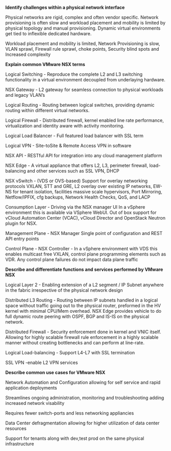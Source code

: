 <B>Identify challenges within a physical network interface</B>

Physical networks are rigid, complex and often vendor specific. Network provisioning is often slow and workload placement and mobility is limited by physical topology and manual provisioning. Dynamic virtual environments get tied to inflexible dedicated hardware.

Workload placement and mobility is limited, Network Provisioning is slow, VLAN sprawl, Firewall rule sprawl, choke points, Security blind spots and Increased complexity


<B>Explain common VMware NSX terms</B>

Logical Switching - Reproduce the complete L2 and L3 switching functionality in a virtual environment decoupled from underlaying hardware.

NSX Gateway - L2 gateway for seamless connection to physical workloads and legacy VLAN’s

Logical Routing - Routing between logical switches, providing dynamic routing within different virtual networks.

Logical Firewall - Distributed firewall, kernel enabled line rate performance, virtualization and identity aware with activity monitoring. 

Logical Load Balancer - Full featured load balancer with SSL term

Logical VPN - Site-toSite & Remote Access VPN in software

NSX API - RESTful API for integration into any cloud management platform

NSX Edge - A virtual appliance that offers L2, L3, perimeter firewall, load-balancing and other services such as SSL VPN, DHCP

NSX vSwitch - (VDS or OVS-based) Support for overlay networking protocols VXLAN, STT and GRE, L2 overlay over existing IP networks, EW-NS for tenant isolation, facilities massive scale hypervisors, Port Mirroring, Netflow/IPFIX, cfg backups, Network Health Checks, QoS, and LACP

Consumption Layer - Driving via the NSX manager UI In a vSphere environment this is available via VSphere WebUI. Out of box support for vCloud Automation Center (VCAC), vCloud Director and OpenStack Neutron plugin for NSX.

Management Plane - NSX Manager Single point of configuration and REST API entry points 

Control Plane - NSX Controller - In a vSphere environment with VDS this enables multicast free VXLAN, control plane programming elements such as VDR. Any control plane failures do not impact data plane traffic


<B>Describe and differentiate functions and services performed by VMware NSX</B> 

Logical Layer 2 - Enabling extension of a L2 segment / IP Subnet anywhere in the fabric irrespective of the physical network design

Distributed L3 Routing - Routing between IP subnets handled in a logical space without traffic going out to the physical router, preformed in the HV kernel with minimal CPU/Mem overhead. NSX Edge provides vehicle to do full dynamic route peering with OSPF, BGP and IS-IS on the physical network.

Distributed Firewall - Security enforcement done in kernel and VNIC itself. Allowing for highly scalable firewall rule enforcement in a highly scalable manner without creating bottlenecks and can perform at line-rate.

Logical Load-balancing - Support L4-L7 with SSL termination

SSL VPN -enable L2 VPN services 


<B>Describe common use cases for VMware NSX</B> 

Network Automation and Configuration allowing for self service and rapid application deployments 

Streamlines ongoing administration, monitoring and troubleshooting adding increased network visability

Requires fewer switch-ports and less networking appliancies

Data Center defragmentation allowing for higher utilization of data center resources 

Support for tenants along with dev,test prod on the same physical infrastructure